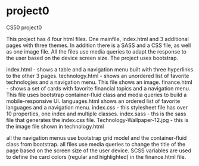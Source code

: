 # project0
CS50 project0

This project has 4 four html files. One mainfile, index.html and 3 additional pages with three themes. 
In addition there is a SASS and a CSS file, as well as one image file. All the files use media queries to adapt the response to the user based on the device screen size. The project uses bootstrap. 

index.html - shows a table and a navigation menu built with three hyperlinks to the other 3 pages. 
technology.html - shows an unordered list of favorite technologies and a navigation menu. This file shows an image.
finance.html - shows a set of cards with favorite financial topics and a navigation menu. This file uses bootstrap container-fluid class and media queries to build a mobile-responsive UI. 
languages.html shows an ordered list of favorite languages and a navigation menu. 
index.css - this stylesheet file has over 10 properties, one index and multiple classes.
index.sass - ths is the sass file that generates the index.css file. 
Technology-Wallpaper-12.jpg - this is the image file shown in technology.html

all the navigation menus use bootstrap grid model and the container-fluid class from bootstrap. 
all files use media queries to change the title of the page based on the screen size of the user device.
SCSS variables are used to define the card colors (regular and highlighted) in the finance.html file.  
